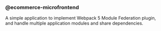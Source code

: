 ### @ecommerce-microfrontend

A simple application to implement Webpack 5 Module Federation plugin, and handle
multiple application modules and share dependencies.
